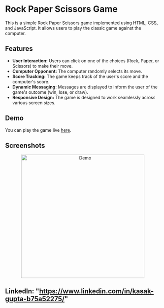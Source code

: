 # Rock Paper Scissors Game

This is a simple Rock Paper Scissors game implemented using HTML, CSS, and JavaScript. It allows users to play the classic game against the computer.

## Features

- **User Interaction:** Users can click on one of the choices (Rock, Paper, or Scissors) to make their move.
- **Computer Opponent:** The computer randomly selects its move.
- **Score Tracking:** The game keeps track of the user's score and the computer's score.
- **Dynamic Messaging:** Messages are displayed to inform the user of the game's outcome (win, lose, or draw).
- **Responsive Design:** The game is designed to work seamlessly across various screen sizes.

## Demo

You can play the game live [here](https://kasakgupta.github.io/RockPaperScissor/).

## Screenshots

<p align="center">
  <img src="./images/demo.png" alt="Demo" width="400">
</p>

## LinkedIn: "https://www.linkedin.com/in/kasak-gupta-b75a52275/"
